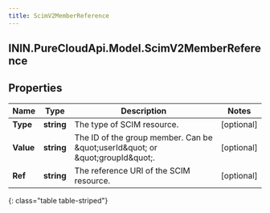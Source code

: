 ```yaml
---
title: ScimV2MemberReference
---
```

## ININ.PureCloudApi.Model.ScimV2MemberReference

## Properties

|Name | Type | Description | Notes|
|------------ | ------------- | ------------- | -------------|
| **Type** | **string** | The type of SCIM resource. | [optional] |
| **Value** | **string** | The ID of the group member. Can be \&quot;userId\&quot; or \&quot;groupId\&quot;. | [optional] |
| **Ref** | **string** | The reference URI of the SCIM resource. | [optional] |
{: class="table table-striped"}



